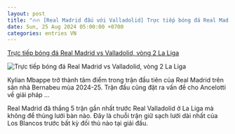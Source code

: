 ```yaml
---
layout: post
title: "🔥🔥 [Real Madrid đấu với Valladolid] Trực tiếp bóng đá Real Madrid vs Valladolid, vòng 2 La Liga"
date: Sun, 25 Aug 2024 05:00:00 +0700
categories: entries VN
---
```

[Trực tiếp bóng đá Real Madrid vs Valladolid, vòng 2 La Liga](https://vietnamnet.vn/truc-tiep-bong-da-real-madrid-vs-valladolid-vong-2-la-liga-2315397.html)

![Trực tiếp bóng đá Real Madrid vs Valladolid, vòng 2 La Liga](https://static-images.vnncdn.net/vps_images_publish/000001/000003/2024/8/25/truc-tiep-bong-da-real-madrid-vs-valladolid-goi-ten-mbappe-1619.jpg?width=0&s=sSQw32oOS8nm65T5gWNIOg)

Kylian Mbappe trở thành tâm điểm trong trận đầu tiên của Real Madrid trên sân nhà Bernabeu mùa 2024-25. Trận đấu cũng đặt ra vấn đề cho Ancelotti về giải pháp ...

Real Madrid đã thắng 5 trận gần nhất trước Real Valladolid ở La Liga mà không để thủng lưới bàn nào. Đây là chuỗi trận giữ sạch lưới dài nhất của Los Blancos trước bất kỳ đối thủ nào tại giải đấu.

